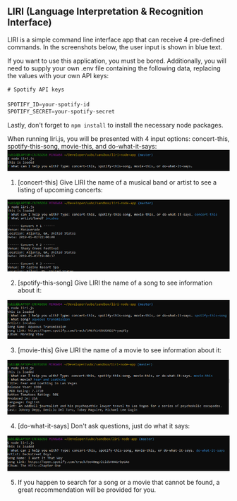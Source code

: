 ## LIRI (Language Interpretation & Recognition Interface)

LIRI is a simple command line interface app that can receive 4 pre-defined commands. In the screenshots below, the user input is shown in blue text.

If you want to use this application, you must be bored. Additionally, you will need to supply your own .env file containing the following data, replacing the values with your own API keys:

```js
# Spotify API keys

SPOTIFY_ID=your-spotify-id
SPOTIFY_SECRET=your-spotify-secret

```

Lastly, don't forget to `npm install` to install the necessary node packages.


When running liri.js, you will be presented with 4 input options: concert-this, spotify-this-song, movie-this, and do-what-it-says:
<img src="/readme/initial-inquiry.PNG">

1. [concert-this]
Give LIRI the name of a musical band or artist to see a listing of upcoming concerts:
<img src="/readme/concert-this-response.PNG">

2. [spotify-this-song]
Give LIRI the name of a song to see information about it:
<img src="/readme/spotify-this-song-response.PNG">

3. [movie-this]
Give LIRI the name of a movie to see information about it:
<img src="/readme/movie-this-response.PNG">

4. [do-what-it-says]
Don't ask questions, just do what it says:
<img src="/readme/do-what-it-says-response.PNG">

5. If you happen to search for a song or a movie that cannot be found, a great recommendation will be provided for you.